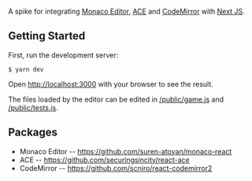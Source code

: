 A spike for integrating [Monaco Editor](https://microsoft.github.io/monaco-editor/), [ACE](https://ace.c9.io) and [CodeMirror](https://codemirror.net) with [Next JS](https://nextjs.org).

## Getting Started

First, run the development server:

    $ yarn dev

Open [http://localhost:3000](http://localhost:3000) with your browser to see the result.

The files loaded by the editor can be edited in [/public/game.js](/public/game.js) and
[/public/tests.js](/public/tests.js).

## Packages

 - Monaco Editor -- https://github.com/suren-atoyan/monaco-react
 - ACE -- https://github.com/securingsincity/react-ace
 - CodeMirror -- https://github.com/scniro/react-codemirror2
